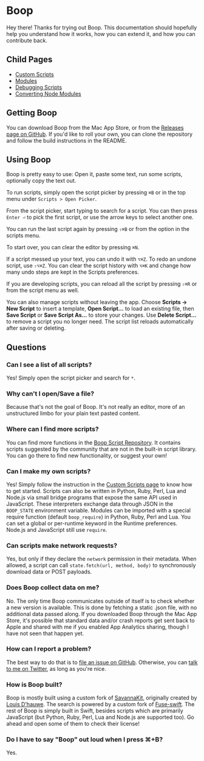 # Boop

Hey there! Thanks for trying out Boop. This documentation should hopefully help you understand how it works, how you can extend it, and how you can contribute back.

## Child Pages

 - [Custom Scripts](CustomScripts.md)
 - [Modules](Modules.md)
 - [Debugging Scripts](Debugging.md)
 - [Converting Node Modules](ConvertingNodeModules.md)

## Getting Boop

You can download Boop from the Mac App Store, or from the [Releases page on GitHub](https://github.com/IvanMathy/Boop/releases). If you'd like to roll your own, you can clone the repository and follow the build instructions in the README.

## Using Boop

Boop is pretty easy to use: Open it, paste some text, run some scripts, optionally copy the text out.

To run scripts, simply open the script picker by pressing `⌘B` or in the top menu under `Scripts > Open Picker`. 

From the script picker, start typing to search for a script. You can then press `Enter ⏎` to pick the first script, or use the arrow keys to select another one. 

You can run the last script again by pressing `⇧⌘B` or from the option in the scripts menu.

To start over, you can clear the editor by pressing `⌘N`.

If a script messed up your text, you can undo it with `⌥⌘Z`. To redo an undone script, use `⇧⌥⌘Z`.
You can clear the script history with `⌥⌘K` and change how many undo steps are kept in the Scripts preferences.

If you are developing scripts, you can reload all the script by pressing `⇧⌘R` or  from the script menu as well.

You can also manage scripts without leaving the app. Choose **Scripts → New Script** to insert a template, **Open Script…** to load an existing file, then **Save Script** or **Save Script As…** to store your changes. Use **Delete Script…** to remove a script you no longer need. The script list reloads automatically after saving or deleting.

## Questions

### Can I see a list of all scripts?

Yes! Simply open the script picker and search for `*`.

### Why can't I open/Save a file?

Because that's not the goal of Boop. It's not really an editor, more of an unstructured limbo for your plain text pasted content.

### Where can I find more scripts?

You can find more functions in the [Boop Script Repository](https://github.com/IvanMathy/Boop/tree/main/Scripts). It contains scripts suggested by the community that are not in the built-in script library. You can go there to find new functionality, or suggest your own! 

### Can I make my own scripts?

Yes! Simply follow the instruction in the [Custom Scripts page](CustomScripts.md) to know how to get started.
Scripts can also be written in Python, Ruby, Perl, Lua and Node.js via small bridge programs that expose the same API used in JavaScript. These interpreters exchange data through JSON in the `BOOP_STATE` environment variable.
Modules can be imported with a special require function (default `boop_require`) in Python, Ruby, Perl and Lua. You can set a global or per-runtime keyword in the Runtime preferences. Node.js and JavaScript still use `require`.

### Can scripts make network requests?

Yes, but only if they declare the `network` permission in their metadata. When
allowed, a script can call `state.fetch(url, method, body)` to synchronously download data or POST payloads.

### Does Boop collect data on me?

No. The only time Boop communicates outside of itself is to check whether a new version is available. This is done by fetching a static .json file, with no additional data passed along. If you downloaded Boop through the Mac App Store, it's possible that standard data and/or crash reports get sent back to Apple and shared with me if you enabled App Analytics sharing, though I have not seen that happen yet.

### How can I report a problem?

The best way to do that is to [file an issue on GitHub](https://github.com/IvanMathy/Boop/issues/new). Otherwise, you can [talk to me on Twitter](https://twitter.com/OKatBest), as long as you're nice.

### How is Boop built?

Boop is mostly built using a custom fork of [SavannaKit](https://github.com/IvanMathy/savannakit), originally created by [Louis D'hauwe](http://twitter.com/LouisDhauwe). The search is powered by a custom fork of [Fuse-swift](https://github.com/IvanMathy/fuse-swift). The rest of Boop is simply built in Swift, besides scripts which are primarily JavaScript (but Python, Ruby, Perl, Lua and Node.js are supported too). Go ahead and open some of them to check their license!

### Do I have to say "Boop" out loud when I press ⌘+B?

Yes.
